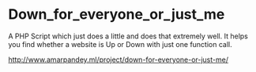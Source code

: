 # Down_for_everyone_or_just_me
A PHP Script which just does a little and does that extremely well. It helps you find whether a website is Up or Down with just one function call.

http://www.amarpandey.ml/project/down-for-everyone-or-just-me/
